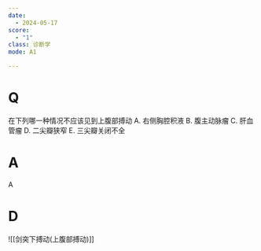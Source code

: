 ```yaml
---
date:
  - 2024-05-17
score:
  - "1"
class: 诊断学
mode: A1

---
```

# Q
在下列哪一种情况不应该见到上腹部搏动
A. 右侧胸腔积液 
B. 腹主动脉瘤 
C. 肝血管瘤
D. 二尖瓣狭窄 
E. 三尖瓣关闭不全

# A

A


# D
![[剑突下搏动(上腹部搏动)]]